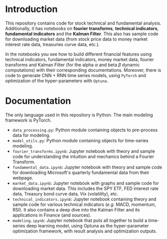 # Introduction
This repository contains code for stock technical and fundamental analysis. Additionally, it has notebooks on **fourier transforms**, **technical indicators**, **fundamental indicators** and the **Kalman Filter**. This also has sample code for downloading market data (from stock price data to money market interest rate data, treasuries curve data, etc.).

In the notebooks you see how to build different financial features using technical indicators, fundamental indicators, money market data, fourier transforms and Kalman Filter (for the alpha $\alpha$ and beta $\beta$ dynamic computations) with their corresponding documentations. Moreover, there is code to generate CNN + RNN time series models, using `PyTorch` and optimization of the hyper-parameters with `Optuna`.

# Documentation
The only language used in this repository is Python. The main modeling framework is PyTorch. 

+ `data_processing.py`: Python module containing objects to pre-process data for modeling.
+ `model_utils.py`: Python module containing objects for time-series modeling.
+ `fourier_transforms.ipynb`: Jupyter notebook with theory and sample code for understanding the intuition and mechanics behind a Fourier Transform.
+ `fundamental_data.ipynb`: Jupyter notebook with theory and sample code for downloading Microsoft's quarterly fundamental data from their webpage.
+ `market_data.ipynb`: Jupyter notebook with graphs and sample code for downloading market data. This includes the SPY ETF, FED interest rate data, Treasury bond curve data, Vix (volatility), etc.
+ `technical_indicators.ipynb`: Jupyter notebook containing theory and sample code for various technical indicators (*e.g.* MACD, momentum, RSI). It also contains a deep dive into the Kalman Filter and its applications in Finance (and sources).
+ `modeling.ipynb`: Jupyter notebook that puts all together to build a time-series deep learning model, using Optuna as the hyper-parameter optimization framework, with result analysis and optimization outputs.

